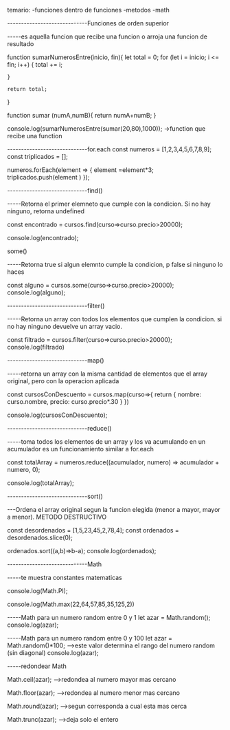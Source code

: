 temario:
-funciones dentro de funciones
-metodos
-math

-----------------------------Funciones de orden superior

-----es aquella funcion que recibe una funcion o arroja una funcion de resultado

function sumarNumerosEntre(inicio, fin){
let total = 0;
for (let i = inicio; i <= fin; i++) {
total += i;

    }

    return total;

}

function sumar (numA,numB){
return numA+numB;
}

console.log(sumarNumerosEntre(sumar(20,80),1000)); ->function que recibe una function

-----------------------------for.each
const numeros = [1,2,3,4,5,6,7,8,9];
const triplicados = [];

numeros.forEach(element => {
element =element\*3;
triplicados.push(element )
});

-----------------------------find()

-----Retorna el primer elemneto que cumple con la condicion. Si no hay ninguno, retorna undefined

const encontrado = cursos.find(curso=>curso.precio>20000);

console.log(encontrado);

some()

-----Retorna true si algun elemnto cumple la condicion, p false si ninguno lo haces

const alguno = cursos.some(curso=>curso.precio>20000);
console.log(alguno);

-----------------------------filter()

-----Retorna un array con todos los elementos que cumplen la condicion. si no hay ninguno devuelve un array vacio.

const filtrado = cursos.filter(curso=>curso.precio>20000);
console.log(filtrado)

-----------------------------map()

-----retorna un array con la misma cantidad de elementos que el array original, pero con la operacion aplicada

const cursosConDescuento = cursos.map(curso=>{
return {
nombre: curso.nombre,
precio: curso.precio\*.30
}
})

console.log(cursosConDescuento);

-----------------------------reduce()

-----toma todos los elementos de un array y los va acumulando en un acumulador es un funcionamiento similar a for.each

const totalArray = numeros.reduce((acumulador, numero) => acumulador + numero, 0);

console.log(totalArray);

-----------------------------sort()

---Ordena el array original segun la funcion elegida (menor a mayor, mayor a menor). METODO DESTRUCTIVO

const desordenados = [1,5,23,45,2,78,4];
const ordenados = desordenados.slice(0);

ordenados.sort((a,b)=>b-a);
console.log(ordenados);

-----------------------------Math

-----te muestra constantes matematicas

console.log(Math.PI);

console.log(Math.max(22,64,57,85,35,125,2))

-----Math para un numero random entre 0 y 1
let azar = Math.random();
console.log(azar);

-----Math para un numero random entre 0 y 100
let azar = Math.random()\*100; -->este valor determina el rango del numero random (sin diagonal)
console.log(azar);

-----redondear Math

Math.ceil(azar); -->redondea al numero mayor mas cercano

Math.floor(azar); -->redondea al numero menor mas cercano

Math.round(azar); -->segun corresponda a cual esta mas cerca

Math.trunc(azar); -->deja solo el entero
